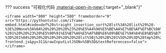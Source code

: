 ??? success "可视化代码 [:material-open-in-new:](https://pythontutor.com/iframe-embed.html#code=def%20straight_insertion_sort%28lst%3A%20list%29%20-%3E%20None%3A%0A%20%20%20%20%23%20%E5%A4%96%E5%BE%AA%E7%8E%AF%EF%BC%9A%E9%81%8D%E5%8E%86%E6%89%80%E6%9C%89%E8%A6%81%E8%A2%AB%E6%8E%92%E5%BA%8F%E7%9A%84%E5%85%83%E7%B4%A0%0A%20%20%20%20for%20i%20in%20range%281,%20len%28lst%29%29%3A%0A%20%20%20%20%20%20%20%20tmp%20%3D%20lst%5Bi%5D%20%20%23%20%E5%8F%96%E5%87%BA%E5%BE%85%E6%8E%92%E5%BA%8F%E7%9A%84%E5%85%83%E7%B4%A0%0A%20%20%20%20%20%20%20%20j%20%3D%20i%20-%201%20%20%23%20%E5%90%91%E5%B7%A6%E5%AF%BB%E6%89%BE%E7%9A%84%E8%B5%B7%E5%A7%8B%E7%B4%A2%E5%BC%95%0A%20%20%20%20%20%20%20%20%23%20%E5%86%85%E5%BE%AA%E7%8E%AF%EF%BC%9A%E5%90%91%E5%B7%A6%E8%BE%B9%E5%AF%BB%E6%89%BE%E5%BE%85%E6%8E%92%E5%BA%8F%E5%85%83%E7%B4%A0%E5%BA%94%E8%AF%A5%E7%9A%84%E4%BD%8D%E7%BD%AE%0A%20%20%20%20%20%20%20%20while%20j%20%3E%3D%200%20and%20tmp%20%3C%20lst%5Bj%5D%3A%20%20%23%20%E5%88%B0%E8%AF%A5%E6%8F%92%E5%85%A5%E6%97%B6%E5%81%9C%E6%AD%A2%E5%86%85%E5%BE%AA%E7%8E%AF%0A%20%20%20%20%20%20%20%20%20%20%20%20lst%5Bj%20%2B%201%5D%20%3D%20lst%5Bj%5D%20%20%23%20%E5%8F%B3%E7%A7%BB%0A%20%20%20%20%20%20%20%20%20%20%20%20j%20-%3D%201%0A%20%20%20%20%20%20%20%20lst%5Bj%20%2B%201%5D%20%3D%20tmp%20%20%23%20%E6%8F%92%E5%85%A5%0A%0Aif%20__name__%20%3D%3D%20%22__main__%22%3A%0A%20%20%20%20lst%20%3D%20%5B6,%2028,%2013,%2072,%2085,%2039,%2041,%206,%2020%5D%0A%20%20%20%20straight_insertion_sort%28lst%29%0A%20%20%20%20print%28*lst%29&codeDivHeight=400&codeDivWidth=350&cumulative=false&curInstr=0&heapPrimitives=nevernest&origin=opt-frontend.js&py=311&rawInputLstJSON=%5B%5D&textReferences=false){:target="\_blank"}"

    <iframe width="800" height="500" frameborder="0" src="https://pythontutor.com/iframe-embed.html#code=def%20straight_insertion_sort%28lst%3A%20list%29%20-%3E%20None%3A%0A%20%20%20%20%23%20%E5%A4%96%E5%BE%AA%E7%8E%AF%EF%BC%9A%E9%81%8D%E5%8E%86%E6%89%80%E6%9C%89%E8%A6%81%E8%A2%AB%E6%8E%92%E5%BA%8F%E7%9A%84%E5%85%83%E7%B4%A0%0A%20%20%20%20for%20i%20in%20range%281,%20len%28lst%29%29%3A%0A%20%20%20%20%20%20%20%20tmp%20%3D%20lst%5Bi%5D%20%20%23%20%E5%8F%96%E5%87%BA%E5%BE%85%E6%8E%92%E5%BA%8F%E7%9A%84%E5%85%83%E7%B4%A0%0A%20%20%20%20%20%20%20%20j%20%3D%20i%20-%201%20%20%23%20%E5%90%91%E5%B7%A6%E5%AF%BB%E6%89%BE%E7%9A%84%E8%B5%B7%E5%A7%8B%E7%B4%A2%E5%BC%95%0A%20%20%20%20%20%20%20%20%23%20%E5%86%85%E5%BE%AA%E7%8E%AF%EF%BC%9A%E5%90%91%E5%B7%A6%E8%BE%B9%E5%AF%BB%E6%89%BE%E5%BE%85%E6%8E%92%E5%BA%8F%E5%85%83%E7%B4%A0%E5%BA%94%E8%AF%A5%E7%9A%84%E4%BD%8D%E7%BD%AE%0A%20%20%20%20%20%20%20%20while%20j%20%3E%3D%200%20and%20tmp%20%3C%20lst%5Bj%5D%3A%20%20%23%20%E5%88%B0%E8%AF%A5%E6%8F%92%E5%85%A5%E6%97%B6%E5%81%9C%E6%AD%A2%E5%86%85%E5%BE%AA%E7%8E%AF%0A%20%20%20%20%20%20%20%20%20%20%20%20lst%5Bj%20%2B%201%5D%20%3D%20lst%5Bj%5D%20%20%23%20%E5%8F%B3%E7%A7%BB%0A%20%20%20%20%20%20%20%20%20%20%20%20j%20-%3D%201%0A%20%20%20%20%20%20%20%20lst%5Bj%20%2B%201%5D%20%3D%20tmp%20%20%23%20%E6%8F%92%E5%85%A5%0A%0Aif%20__name__%20%3D%3D%20%22__main__%22%3A%0A%20%20%20%20lst%20%3D%20%5B6,%2028,%2013,%2072,%2085,%2039,%2041,%206,%2020%5D%0A%20%20%20%20straight_insertion_sort%28lst%29%0A%20%20%20%20print%28*lst%29&codeDivHeight=400&codeDivWidth=350&cumulative=false&curInstr=0&heapPrimitives=nevernest&origin=opt-frontend.js&py=311&rawInputLstJSON=%5B%5D&textReferences=false"> </iframe>
